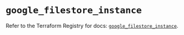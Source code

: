 # `google_filestore_instance`

Refer to the Terraform Registry for docs: [`google_filestore_instance`](https://registry.terraform.io/providers/hashicorp/google-beta/5.29.1/docs/resources/google_filestore_instance).
